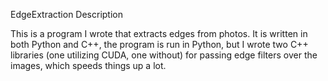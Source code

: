 EdgeExtraction Description

This is a program I wrote that extracts edges from photos. It is written in both Python and C++, the program is run in Python, but I wrote two C++ libraries (one utilizing CUDA, one without) for passing edge filters over the images, which speeds things up a lot.
